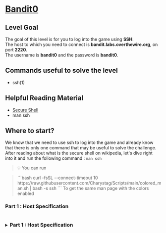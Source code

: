 # [Bandit0](https://overthewire.org/wargames/bandit/bandit0.html)

## Level Goal

The goal of this level is for you to log into the game using **SSH**. <br/>
The host to which you need to connect is **bandit.labs.overthewire.org**, on port **2220**. <br/>
The username is **bandit0** and the password is **bandit0**.

## Commands useful to solve the level

- ssh(1)

## Helpful Reading Material

- [Secure Shell](https://en.wikipedia.org/wiki/Secure_Shell)
- man ssh

## Where to start?

We know that we need to use ssh to log into the game and already know that there is only one command that may be useful to solve the challenge. After reading about what is the secure shell on wikipedia, let's dive right into it and run the following command : `man ssh`

> :bulb: You can run
<blockquote>
```bash
curl -fsSL --connect-timeout 10 https://raw.githubusercontent.com/Charystag/Scripts/main/colored_man.sh | bash -s ssh
```
To get the same man page with the colors enabled
</blockquote>

### Part 1 : Host Specification

<details>
<summary><h3 style="display:inline-block">Part 1 : Host Specification</h3></summary>


<details>
<summary>Hint</summary>

Look in the ssh man page, in the *DESCRIPTION* section, right after the *SYNOPSIS* there should be, near the beginning, the name of an item that could already be found in the *SYNOPSIS* section
</details>

<details>
<summary>Solution</summary>

The argument we are looking for is : *destination*, this argument is the **host** we are trying to connect to. <br/>
For now, our command looks like : `ssh bandit.labs.overthewire.org`
</details>


<details>
<summary><h3 style="display:inline-block">Part 2 : Port Specification</h3></summary>

</details>
